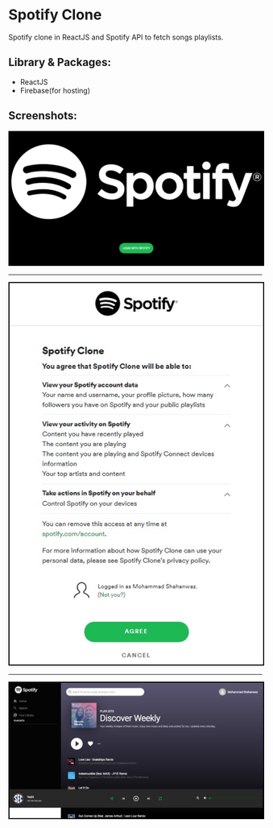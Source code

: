# Spotify Clone
Spotify clone in ReactJS and Spotify API to fetch songs playlists.

## Library & Packages:
- ReactJS
- Firebase(for hosting)

## Screenshots:
  <p align="center">
	<kbd>
		<img src="https://github.com/mshahanwaz/spotify-clone/blob/master/screenshots/1.jpeg" width=600px style="border: 2px solid black;">
	</kbd>
  </p>
  <hr/>
  <p align="center">
	<kbd>
		<img src="https://github.com/mshahanwaz/spotify-clone/blob/master/screenshots/2.jpg" width=600px style="border: 2px solid black;">
	</kbd>
  </p>
  <hr/>
  <p align="center">
	<kbd>
		<img src="https://github.com/mshahanwaz/spotify-clone/blob/master/screenshots/3.jpeg" width=600px style="border: 2px solid black;">
	</kbd>
  </p>
